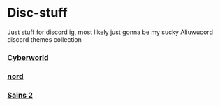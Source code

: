 # Disc-stuff

Just stuff for discord ig, most likely just gonna be my sucky Aliuwucord discord themes collection 

### [Cyberworld](https://github.com/Quinxxxx/Disc-stuff/blob/main/Cyberworld/README.md)

### [nord](https://github.com/Quinxxxx/Disc-stuff/blob/main/Nord/README.md)

### [Sains 2](https://github.com/Quinxxxx/Disc-stuff/blob/main/Stains/README.md)
